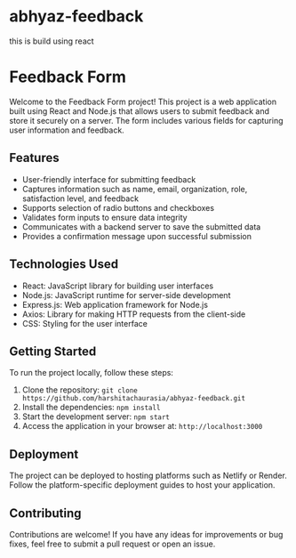 # abhyaz-feedback
this is build using react
# Feedback Form

Welcome to the Feedback Form project! This project is a web application built using React and Node.js that allows users to submit feedback and store it securely on a server. The form includes various fields for capturing user information and feedback.

## Features

- User-friendly interface for submitting feedback
- Captures information such as name, email, organization, role, satisfaction level, and feedback
- Supports selection of radio buttons and checkboxes
- Validates form inputs to ensure data integrity
- Communicates with a backend server to save the submitted data
- Provides a confirmation message upon successful submission

## Technologies Used

- React: JavaScript library for building user interfaces
- Node.js: JavaScript runtime for server-side development
- Express.js: Web application framework for Node.js
- Axios: Library for making HTTP requests from the client-side
- CSS: Styling for the user interface

## Getting Started

To run the project locally, follow these steps:

1. Clone the repository: `git clone https://github.com/harshitachaurasia/abhyaz-feedback.git`
2. Install the dependencies: `npm install`
3. Start the development server: `npm start`
4. Access the application in your browser at: `http://localhost:3000`

## Deployment

The project can be deployed to hosting platforms such as Netlify or Render. Follow the platform-specific deployment guides to host your application.

## Contributing

Contributions are welcome! If you have any ideas for improvements or bug fixes, feel free to submit a pull request or open an issue.




